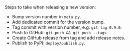 ﻿Steps to take when releasing a new version:
* Bump version number in `meta.py`.
* Add dedicated commit for the version bump.
* Tag commit with version number, e.g. `git tag 0.9.0`.
* Push to GitHub: `git push && git push --tags`.
* Create GitHub release from tag and add release notes.
* Publish to PyPI: `deploy/publish.py`.
